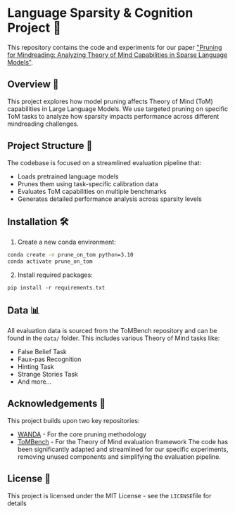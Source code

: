 # Language Sparsity & Cognition Project 🧠

This repository contains the code and experiments for our paper ["Pruning for Mindreading: Analyzing Theory of Mind Capabilities in Sparse Language Models"](pruning_for_mindreading.pdf).

## Overview 📝

This project explores how model pruning affects Theory of Mind (ToM) capabilities in Large Language Models. We use targeted pruning on specific ToM tasks to analyze how sparsity impacts performance across different mindreading challenges.

## Project Structure 📂

The codebase is focused on a streamlined evaluation pipeline that:
- Loads pretrained language models
- Prunes them using task-specific calibration data  
- Evaluates ToM capabilities on multiple benchmarks
- Generates detailed performance analysis across sparsity levels

## Installation 🛠️

1. Create a new conda environment:
```bash
conda create -n prune_on_tom python=3.10
conda activate prune_on_tom
```
2. Install required packages:
```
pip install -r requirements.txt
```

## Data 📊
All evaluation data is sourced from the ToMBench repository and can be found in the `data/` folder.
This includes various Theory of Mind tasks like:
* False Belief Task
* Faux-pas Recognition
* Hinting Task
* Strange Stories Task
* And more...

## Acknowledgements 🙏
This project builds upon two key repositories:
* [WANDA](https://github.com/locuslab/wanda) - For the core pruning methodology
* [ToMBench](https://github.com/zhchen18/ToMBench) - For the Theory of Mind evaluation framework
The code has been significantly adapted and streamlined for our specific experiments, removing unused components and simplifying the evaluation pipeline.

## License 📜
This project is licensed under the MIT License - see the `LICENSE`file for details